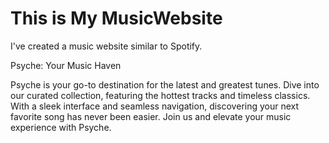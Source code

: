 # This is My MusicWebsite

I've created a music website similar to Spotify.

Psyche: Your Music Haven

Psyche is your go-to destination for the latest and greatest tunes. Dive into our curated collection, featuring the hottest tracks and timeless classics. With a sleek interface and seamless navigation, discovering your next favorite song has never been easier. Join us and elevate your music experience with Psyche.

